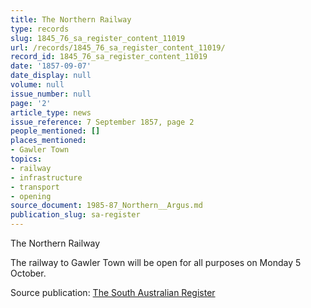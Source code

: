 ```yaml
---
title: The Northern Railway
type: records
slug: 1845_76_sa_register_content_11019
url: /records/1845_76_sa_register_content_11019/
record_id: 1845_76_sa_register_content_11019
date: '1857-09-07'
date_display: null
volume: null
issue_number: null
page: '2'
article_type: news
issue_reference: 7 September 1857, page 2
people_mentioned: []
places_mentioned:
- Gawler Town
topics:
- railway
- infrastructure
- transport
- opening
source_document: 1985-87_Northern__Argus.md
publication_slug: sa-register
---
```


The Northern Railway

The railway to Gawler Town will be open for all purposes on Monday 5 October.

Source publication: [The South Australian Register](/publications/sa-register/)
